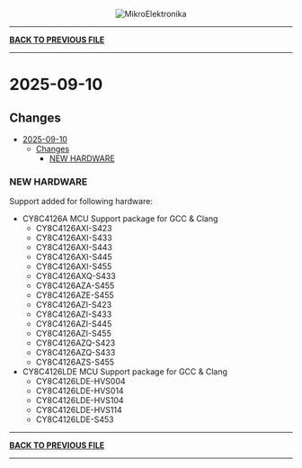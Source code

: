 <p align="center">
  <img src="http://www.mikroe.com/img/designs/beta/logo_small.png?raw=true" alt="MikroElektronika"/>
</p>

---

**[BACK TO PREVIOUS FILE](../changelog.md)**

---

# 2025-09-10

## Changes

- [2025-09-10](#2025-09-10)
  - [Changes](#changes)
    - [NEW HARDWARE](#new-hardware)

### NEW HARDWARE

Support added for following hardware:

+ CY8C4126A MCU Support package for GCC & Clang
  + CY8C4126AXI-S423
  + CY8C4126AXI-S433
  + CY8C4126AXI-S443
  + CY8C4126AXI-S445
  + CY8C4126AXI-S455
  + CY8C4126AXQ-S433
  + CY8C4126AZA-S455
  + CY8C4126AZE-S455
  + CY8C4126AZI-S423
  + CY8C4126AZI-S433
  + CY8C4126AZI-S445
  + CY8C4126AZI-S455
  + CY8C4126AZQ-S423
  + CY8C4126AZQ-S433
  + CY8C4126AZS-S455
+ CY8C4126LDE MCU Support package for GCC & Clang
  + CY8C4126LDE-HVS004
  + CY8C4126LDE-HVS014
  + CY8C4126LDE-HVS104
  + CY8C4126LDE-HVS114
  + CY8C4126LDE-S453

---

**[BACK TO PREVIOUS FILE](../changelog.md)**

---
